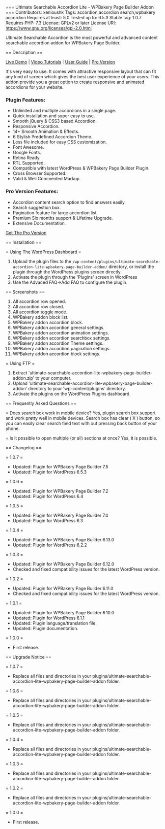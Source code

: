 === Ultimate Searchable Accordion Lite - WPBakery Page Builder Addon ===
Contributors: xenioushk
Tags: accordion,accordion search,wpbakery accordion
Requires at least: 5.0
Tested up to: 6.5.3
Stable tag: 1.0.7
Requires PHP: 7.3
License: GPLv2 or later
License URI: https://www.gnu.org/licenses/gpl-2.0.html

Ultimate Searchable Accordion is the most powerful and advanced content searchable accordion addon for WPBakery Page Builder.

== Description ==

[Live Demo](https://projects.bluewindlab.net/wpplugin/usa_vc_addon/) | [Video Tutorials](https://youtu.be/iwqafe4AwL8) | [User Guide](https://projects.bluewindlab.net/wpplugin/usa_vc_addon/doc/) | [Pro Version](https://1.envato.market/usva-wp)

<p>It's very easy to use. It comes with attractive responsive layout that can fit any kind of screen which gives the best user experience of your users. This addon provide you a great option to create responsive and animated accordions for your website.</p>

<h3>Plugin Features:</h3>

<ul>
<li>Unlimited and multiple accordions in a single page.</li>
<li>Quick installation and super easy to use.</li>
<li>Smooth jQuery & CSS3 based Accordion.</li>
<li>Responsive Accordion.</li>
<li>14+ Smooth Animation & Effects.</li>
<li>6 Stylish Predefined Accordion Theme.</li>
<li>Less file included for easy CSS customization.</li>
<li>Font Awesome.</li>
<li>Google Fonts.</li>
<li>Retina Ready.</li>
<li>RTL Supported.</li>
<li>Compatible with latest WordPress & WPBakery Page Builder Plugin.</li>
<li>Cross Browser Supported.</li>
<li>Valid & Well Commented Markup.</li>
</ul>

<h3>Pro Version Features:</h3>
<ul>    
    <li>Accordion content search option to find answers easily.</li>
    <li>Search suggestion box.</li>
    <li>Pagination feature for large accordion list.</li>
    <li>Premium Six months support & Lifetime Upgrade.</li>
    <li>Extensive Documentation.</li>
</ul>

<p><a href="https://1.envato.market/usva-wp">Get The Pro Version</a></p>

== Installation ==

= Using The WordPress Dashboard =

1. Upload the plugin files to the `/wp-content/plugins/ultimate-searchable-accordion-lite-wpbakery-page-builder-addon/` directory, or install the plugin through the WordPress plugins screen directly.
2. Activate the plugin through the 'Plugins' screen in WordPress
3. Use the Advaced FAQ->Add FAQ to configure the plugin.

== Screenshots ==

1. All accordion row opened.
2. All accordion row closed.
3. All accordion toggle mode.
4. WPBakery addon block list.
5. WPBakery addon accordion block.
6. WPBakery addon accordion general settings.
7. WPBakery addon accordion animation settings.
8. WPBakery addon accordion searchbox settings.
9. WPBakery addon accordion Theme settings.
10. WPBakery addon accordion pagination settings.
11. WPBakery addon accordion block settings.

= Using FTP =

1. Extract 'ultimate-searchable-accordion-lite-wpbakery-page-builder-addon.zip' to your computer.
2. Upload 'ultimate-searchable-accordion-lite-wpbakery-page-builder-addon' directory to your 'wp-content/plugins' directory.
3. Activate the plugins on the WordPress Plugins dashboard.

== Frequently Asked Questions ==

= Does search box work in mobile device?
Yes, plugin search box support and work pretty well in mobile devices. Search box has clear ( X ) button, so you can easily clear search field text with out pressing back button of your phone.

= Is it possible to open multiple (or all) sections at once?
Yes, it is possible.

== Changelog ==

= 1.0.7 =

- Updated: Plugin for WPBakery Page Builder 7.5
- Updated: Plugin for WordPress 6.5.3

= 1.0.6 =

- Updated: Plugin for WPBakery Page Builder 7.2
- Updated: Plugin for WordPress 6.4

= 1.0.5 =

- Updated: Plugin for WPBakery Page Builder 7.0
- Updated: Plugin for WordPress 6.3

= 1.0.4 =

- Updated: Plugin for WPBakery Page Builder 6.13.0
- Updated: Plugin for WordPress 6.2.2

= 1.0.3 =

- Updated: Plugin for WPBakery Page Builder 6.12.0
- Checked and fixed compatibility issues for the latest WordPress version.

= 1.0.2 =

- Updated: Plugin for WPBakery Page Builder 6.11.0
- Checked and fixed compatibility issues for the latest WordPress version.

= 1.0.1 =

- Updated: Plugin for WPBakery Page Builder 6.10.0
- Updated: Plugin for WordPress 6.1.1
- Updated: Plugin language/translation file.
- Updated: Plugin documentation.

= 1.0.0 =

- First release.

== Upgrade Notice ==

= 1.0.7 =

- Replace all files and directories in your plugins/ultimate-searchable-accordion-lite-wpbakery-page-builder-addon folder.

= 1.0.6 =

- Replace all files and directories in your plugins/ultimate-searchable-accordion-lite-wpbakery-page-builder-addon folder.

= 1.0.5 =

- Replace all files and directories in your plugins/ultimate-searchable-accordion-lite-wpbakery-page-builder-addon folder.

= 1.0.4 =

- Replace all files and directories in your plugins/ultimate-searchable-accordion-lite-wpbakery-page-builder-addon folder.

= 1.0.3 =

- Replace all files and directories in your plugins/ultimate-searchable-accordion-lite-wpbakery-page-builder-addon folder.

= 1.0.2 =

- Replace all files and directories in your plugins/ultimate-searchable-accordion-lite-wpbakery-page-builder-addon folder.

= 1.0.0 =

- First release.
